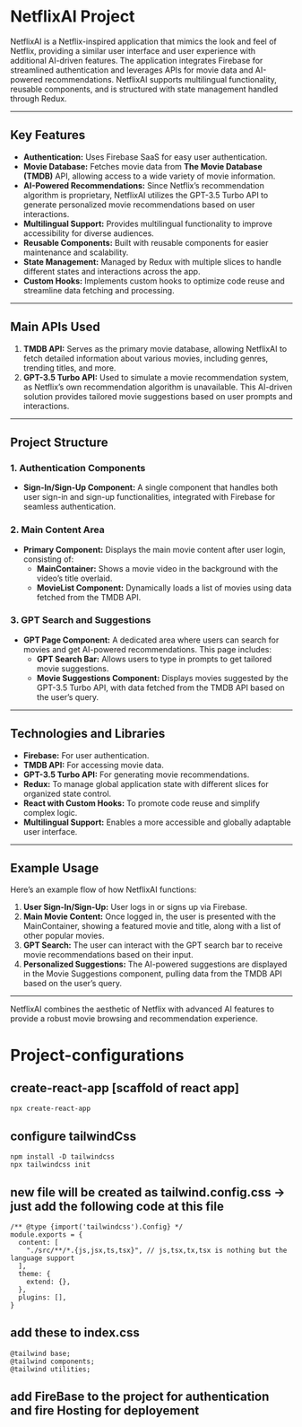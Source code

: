 # NetflixAI Project

NetflixAI is a Netflix-inspired application that mimics the look and feel of Netflix, providing a similar user interface and user experience with additional AI-driven features. The application integrates Firebase for streamlined authentication and leverages APIs for movie data and AI-powered recommendations. NetflixAI supports multilingual functionality, reusable components, and is structured with state management handled through Redux.

---

## Key Features

- **Authentication:** Uses Firebase SaaS for easy user authentication.
- **Movie Database:** Fetches movie data from **The Movie Database (TMDB)** API, allowing access to a wide variety of movie information.
- **AI-Powered Recommendations:** Since Netflix’s recommendation algorithm is proprietary, NetflixAI utilizes the GPT-3.5 Turbo API to generate personalized movie recommendations based on user interactions.
- **Multilingual Support:** Provides multilingual functionality to improve accessibility for diverse audiences.
- **Reusable Components:** Built with reusable components for easier maintenance and scalability.
- **State Management:** Managed by Redux with multiple slices to handle different states and interactions across the app.
- **Custom Hooks:** Implements custom hooks to optimize code reuse and streamline data fetching and processing.

---

## Main APIs Used

1. **TMDB API:** Serves as the primary movie database, allowing NetflixAI to fetch detailed information about various movies, including genres, trending titles, and more.
2. **GPT-3.5 Turbo API:** Used to simulate a movie recommendation system, as Netflix’s own recommendation algorithm is unavailable. This AI-driven solution provides tailored movie suggestions based on user prompts and interactions.

---

## Project Structure

### 1. Authentication Components
- **Sign-In/Sign-Up Component:** A single component that handles both user sign-in and sign-up functionalities, integrated with Firebase for seamless authentication.

### 2. Main Content Area
- **Primary Component:** Displays the main movie content after user login, consisting of:
  - **MainContainer:** Shows a movie video in the background with the video’s title overlaid.
  - **MovieList Component:** Dynamically loads a list of movies using data fetched from the TMDB API.

### 3. GPT Search and Suggestions
- **GPT Page Component:** A dedicated area where users can search for movies and get AI-powered recommendations. This page includes:
  - **GPT Search Bar:** Allows users to type in prompts to get tailored movie suggestions.
  - **Movie Suggestions Component:** Displays movies suggested by the GPT-3.5 Turbo API, with data fetched from the TMDB API based on the user’s query.

---

## Technologies and Libraries

- **Firebase:** For user authentication.
- **TMDB API:** For accessing movie data.
- **GPT-3.5 Turbo API:** For generating movie recommendations.
- **Redux:** To manage global application state with different slices for organized state control.
- **React with Custom Hooks:** To promote code reuse and simplify complex logic.
- **Multilingual Support:** Enables a more accessible and globally adaptable user interface.

---

## Example Usage

Here’s an example flow of how NetflixAI functions:

1. **User Sign-In/Sign-Up:** User logs in or signs up via Firebase.
2. **Main Movie Content:** Once logged in, the user is presented with the MainContainer, showing a featured movie and title, along with a list of other popular movies.
3. **GPT Search:** The user can interact with the GPT search bar to receive movie recommendations based on their input.
4. **Personalized Suggestions:** The AI-powered suggestions are displayed in the Movie Suggestions component, pulling data from the TMDB API based on the user’s query.

---

NetflixAI combines the aesthetic of Netflix with advanced AI features to provide a robust movie browsing and recommendation experience.










# Project-configurations
## create-react-app [scaffold of react app]
``` 
npx create-react-app
``` 

## configure tailwindCss 
``` 
npm install -D tailwindcss
npx tailwindcss init
``` 

## new file will be created as tailwind.config.css -> just add the following code at this file 
``` 
/** @type {import('tailwindcss').Config} */
module.exports = {
  content: [
    "./src/**/*.{js,jsx,ts,tsx}", // js,tsx,tx,tsx is nothing but the language support
  ],
  theme: {
    extend: {},
  },
  plugins: [],
}
``` 

## add these to index.css
``` 
@tailwind base;
@tailwind components;
@tailwind utilities;
``` 

## add FireBase to the project for authentication and fire Hosting for deployement



